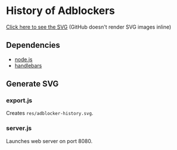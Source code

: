 # History of Adblockers

[Click here to see the SVG][svg] (GitHub doesn't render SVG images inline)

## Dependencies

- [node.js][node]
- [handlebars][handlebars]

## Generate SVG

### export.js

Creates `res/adblocker-history.svg`.

### server.js

Launches web server on port 8080.

[handlebars]: https://www.npmjs.org/package/handlebars
[node]: https://nodejs.org/
[svg]: res/adblocker-history.svg
